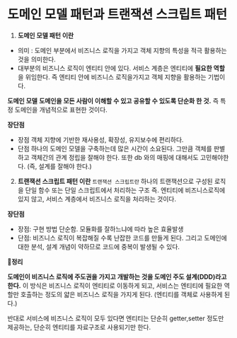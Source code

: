 # 도메인 모델 패턴과 트랜잭션 스크립트 패턴


1. **도메인 모델 패턴 이란**
- 의미 : 도메인 부분에서 비즈니스 로직을 가지고 객체 지향의 특성을 적극 활용하는 것을 의미한다. 
- 대부분의 비즈니스 로직이 엔티티 안에 있다. 서비스 계층은 엔티티에 **필요한 역할**을 위임한다. 즉 엔티티 안에 비즈니스 로직을가지고 객체 지향을 활용하는 기법이다.

**도메인 모델**
**도메인을 모든 사람이 이해할 수 있고 공유할 수 있도록 단순화 한 것.**
즉 특정 도메인을 개념적으로 표현한 것이다.

**장단점**
- 장점
  객체 지향에 기반한 재사용성, 확장성, 유지보수에 편리하다.
- 단점
  하나의 도메인 모델을 구축하는데 많은 시간이 소요된다. 그만큼 객체를 판별하고 객체간의 관계 정립을 잘해야 한다. 또한 db 와의 매핑에 대해서도 고민해야한다.
  (즉, 설계를 잘해야 한다.)

2. **트랜잭션 스크립트 패턴 이란**
`트랜잭션 스크립트란`  하나의 트랜잭션으로 구성된 로직을 단일 함수 또는 단일 스크립트에서 처리하는 구조 즉. 엔티티에 비즈니스로직에 있지 않고, 서비스 계층에서 비즈니스 로직을 처리하는 것이다.

**장단점**
- 장점: 구현 방법 단순함. 모듈화를 잘하느냐에 따라 높은 효율발생
- 단점: 비즈니스 로직이 복잡해질 수록 난잡한 코드를 만들게 된다. 그리고 도메인에 대한 분석, 설계 개념이 약하므로 코드에 중복이 발생될 수 있다.

**🔴정리**

**도메인이 비즈니스 로직에 주도권을 가지고 개발하는 것을 도메인 주도 설계(DDD)라고 한다.**
이 방식은 비즈니스 로직이 엔티티로 이동하게 되고, 서비스는 엔티티에 필요한 역할만 호출하는 정도의 얇은 비즈니스 로직을 가지게 된다.
(엔티티를 객체로 사용하게 된다.)

반대로 서비스에 비즈니스 로직이 모두 있다면 엔티티는 단순히 getter,setter 정도만 제공하는, 단순히 엔티티를 자료구조로 사용되기만 한다.